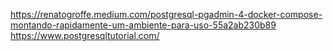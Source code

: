 https://renatogroffe.medium.com/postgresql-pgadmin-4-docker-compose-montando-rapidamente-um-ambiente-para-uso-55a2ab230b89
https://www.postgresqltutorial.com/